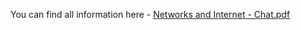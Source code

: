 You can find all information here - 
[Networks and Internet - Chat.pdf](https://github.com/user-attachments/files/16046480/Networks.and.Internet.-.Chat.pdf)
